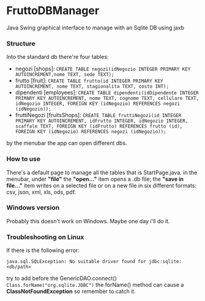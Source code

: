 # FruttoDBManager
Java Swing graphical interface to manage with an Sqlite DB using jaxb

### Structure
Into the standard db there're four tables:
- negozi [shops]: ``CREATE TABLE negozi(idNegozio INTEGER PRIMARY KEY AUTOINCREMENT,nome TEXT, sede TEXT);``
- frutto [fruit]: ``CREATE TABLE frutto(id INTEGER PRIMARY KEY AUTOINCREMENT, nome TEXT, stagionalita TEXT, costo INT);``
- dipendenti [employees]:  ``CREATE TABLE dipendenti(idDipendente INTEGER PRIMARY KEY AUTOINCREMENT, nome TEXT, cognome TEXT, cellulare TEXT, idNegozio INTEGER, FOREIGN KEY (idNegozio) REFERENCES negozi (idNegozio));``
- fruttiNegozi [fruitsShops]: ``CREATE TABLE fruttiNegozi(id INTEGER PRIMARY KEY AUTOINCREMENT, idFrutto INTEGER, idNegozio INTEGER, scaffale TEXT, FOREIGN KEY (idFrutto) REFERENCES frutto (id), FOREIGN KEY (idNegozio) REFERENCES negozi (idNegozio));``

by the menubar the app can open different dbs.

### How to use
There's a default page to manage all the tables that is StartPage.java.
in the menubar, under **"file"** the **"open..."** item opens a .db file; the **"save in file..."** item writes 
on a selected file or on a new file in six different formats: csv, json, xml, xls, ods, pdf.

### Windows version
Probably this doesn't work on Windows. Maybe one day i'll do it.

### Troubleshooting on Linux
If there is the following error:

``java.sql.SQLException: No suitable driver found for jdbc:sqlite:<db/path>``

try to add before the GenericDAO.connect() ``Class.forName("org.sqlite.JDBC")`` 
the forName() method can cause a **ClassNotFoundException** so remember to catch it.